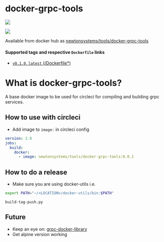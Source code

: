 # docker-grpc-tools

[![](https://images.microbadger.com/badges/image/newtonsystems/tools-docker-grpc-tools.svg)](https://microbadger.com/images/newtonsystems/tools-docker-grpc-tools "Get your own image badge on microbadger.com")

[![](https://images.microbadger.com/badges/version/newtonsystems/tools-docker-grpc-tools.svg)](https://microbadger.com/images/newtonsystems/tools-docker-grpc-tools "Get your own version badge on microbadger.com")

Available from docker hub as [newtonsystems/tools/docker-grpc-tools](https://hub.docker.com/r/newtonsystems/tools-docker-grpc-tools/)

#### Supported tags and respective `Dockerfile` links

-    [`v0.1.0`, `latest` (/Dockerfile*)](https://github.com/newtonsystems/devops/blob/master/tools/docker-grpc-tools/Dockerfile)

# What is docker-grpc-tools?

A base docker image to be used for circleci for compiling and building grpc services.


## How to use with circleci

- Add image to `image:` in circleci config

``` yml
version: 2.0
jobs:
  build:
    docker:
      - image: newtonsystems/tools/docker-grpc-tools:0.0.1
```


## How to do a release
- Make sure you are using docker-utils 
i.e.

```bash
export PATH="~/<LOCATION>/docker-utils/bin:$PATH"
```

```
build-tag-push.py 
```


## Future

- Keep an eye on: [grpc-docker-library](https://github.com/grpc/grpc-docker-library/tree/master/1.0)
- Get alpine version working

